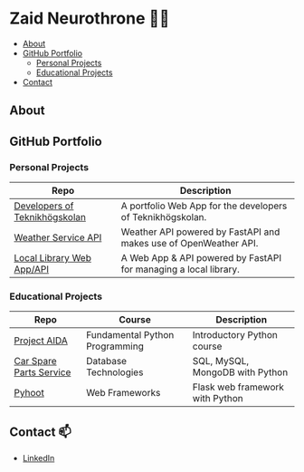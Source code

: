 # Zaid Neurothrone :man_technologist:

- [About](#about)
- [GitHub Portfolio](#github-portfolio)
    - [Personal Projects](#personal-projects)
    - [Educational Projects](#educational-projects)
- [Contact](#contact)

## About

## GitHub Portfolio

### Personal Projects

[project-dot]: https://github.com/neurothrone/project-dot

[weather-api]: https://github.com/neurothrone/weather-api

[local-library]: https://github.com/neurothrone/local-library

| Repo                                         | Description                                                      |
|----------------------------------------------|------------------------------------------------------------------|
| [Developers of Teknikhögskolan][project-dot] | A portfolio Web App for the developers of Teknikhögskolan.       |
| [Weather Service API][weather-api]           | Weather API powered by FastAPI and makes use of OpenWeather API. |
| [Local Library Web App/API][local-library]   | A Web App & API powered by FastAPI for managing a local library. |

### Educational Projects

[project-aida]: https://github.com/zn-ths/fundamental-python-project

[car-spare-parts]: https://github.com/neurothrone/ths-car-spare-parts

[pyhoot]: https://github.com/Flaskeneers/Pyhoot

| Repo                                       | Course                         | Description                     | 
|--------------------------------------------|--------------------------------|---------------------------------|
| [Project AIDA][project-aida]               | Fundamental Python Programming | Introductory Python course      |
| [Car Spare Parts Service][car-spare-parts] | Database Technologies          | SQL, MySQL, MongoDB with Python |
| [Pyhoot][pyhoot]                           | Web Frameworks                 | Flask web framework with Python |

[python]: https://github.com/neurothrone/python-programming-zaid-neurothrone

## Contact :mailbox:

[linkedin]: https://www.linkedin.com/in/neurothrone/

- [LinkedIn][linkedin]


